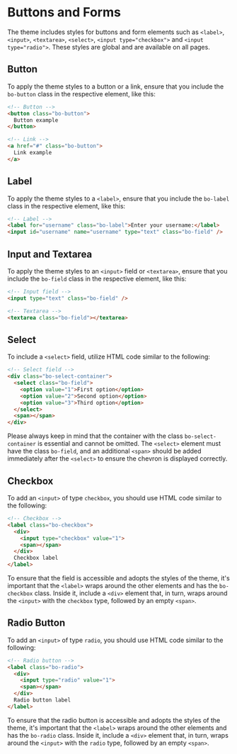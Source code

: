 # Buttons and Forms

The theme includes styles for buttons and form elements such as `<label>`, `<input>`, `<textarea>`, `<select>`, `<input type="checkbox">` and `<input type="radio">`. These styles are global and are available on all pages.

## Button

To apply the theme styles to a button or a link, ensure that you include the `bo-button` class in the respective element, like this:

```html
<!-- Button -->
<button class="bo-button">
  Button example
</button>

<!-- Link -->
<a href="#" class="bo-button">
  Link example
</a>
```

## Label

To apply the theme styles to a `<label>`, ensure that you include the `bo-label` class in the respective element, like this:

```html
<!-- Label -->
<label for="username" class="bo-label">Enter your username:</label>
<input id="username" name="username" type="text" class="bo-field" />
```

## Input and Textarea

To apply the theme styles to an `<input>` field or `<textarea>`, ensure that you include the `bo-field` class in the respective element, like this:

```html
<!-- Input field -->
<input type="text" class="bo-field" />

<!-- Textarea -->
<textarea class="bo-field"></textarea>
```

## Select

To include a `<select>` field, utilize HTML code similar to the following:

```html
<!-- Select field -->
<div class="bo-select-container">
  <select class="bo-field">
    <option value="1">First option</option>
    <option value="2">Second option</option>
    <option value="3">Third option</option>
  </select>
  <span></span>
</div>
```

Please always keep in mind that the container with the class `bo-select-container` is essential and cannot be omitted. The `<select>` element must have the class `bo-field`, and an additional `<span>` should be added immediately after the `<select>` to ensure the chevron is displayed correctly.

## Checkbox

To add an `<input>` of type `checkbox`, you should use HTML code similar to the following:

```html
<!-- Checkbox -->
<label class="bo-checkbox">
  <div>
    <input type="checkbox" value="1">
    <span></span>
  </div>
  Checkbox label
</label>
```

To ensure that the field is accessible and adopts the styles of the theme, it's important that the `<label>` wraps around the other elements and has the `bo-checkbox` class. Inside it, include a `<div>` element that, in turn, wraps around the `<input>` with the `checkbox` type, followed by an empty `<span>`.

## Radio Button

To add an `<input>` of type `radio`, you should use HTML code similar to the following:

```html
<!-- Radio button -->
<label class="bo-radio">
  <div>
    <input type="radio" value="1">
    <span></span>
  </div>
  Radio button label
</label>
```

To ensure that the radio button is accessible and adopts the styles of the theme, it's important that the `<label>` wraps around the other elements and has the `bo-radio` class. Inside it, include a `<div>` element that, in turn, wraps around the `<input>` with the `radio` type, followed by an empty `<span>`.

